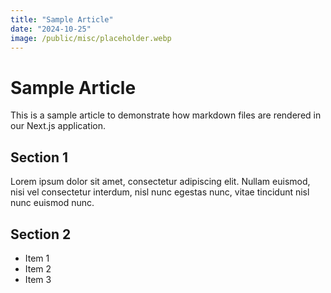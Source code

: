 ```yaml
---
title: "Sample Article"
date: "2024-10-25"
image: /public/misc/placeholder.webp
---
```


# Sample Article

This is a sample article to demonstrate how markdown files are rendered in our Next.js application.

## Section 1

Lorem ipsum dolor sit amet, consectetur adipiscing elit. Nullam euismod, nisi vel consectetur interdum, nisl nunc egestas nunc, vitae tincidunt nisl nunc euismod nunc.

## Section 2

- Item 1
- Item 2
- Item 3